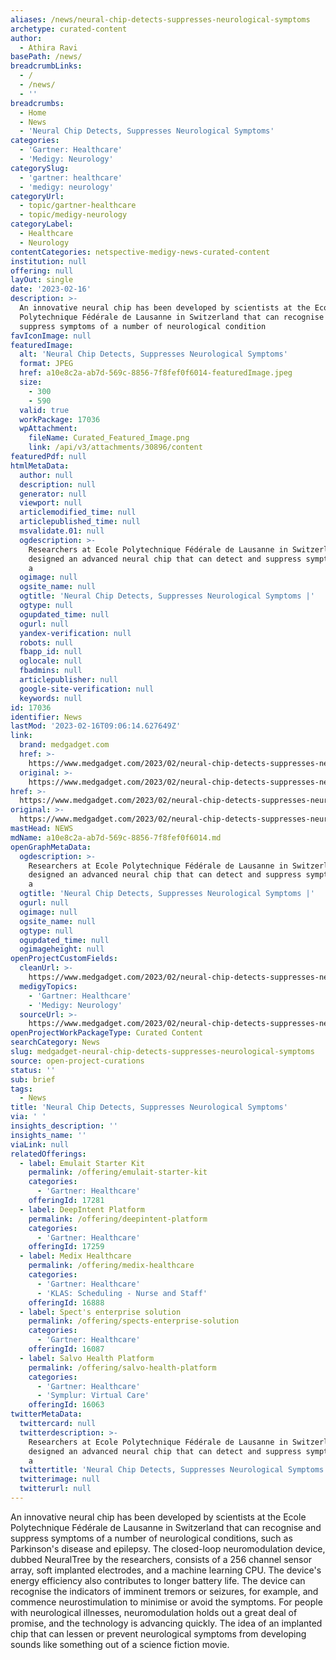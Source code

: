 ```yaml
---
aliases: /news/neural-chip-detects-suppresses-neurological-symptoms
archetype: curated-content
author:
  - Athira Ravi
basePath: /news/
breadcrumbLinks:
  - /
  - /news/
  - ''
breadcrumbs:
  - Home
  - News
  - 'Neural Chip Detects, Suppresses Neurological Symptoms'
categories:
  - 'Gartner: Healthcare'
  - 'Medigy: Neurology'
categorySlug:
  - 'gartner: healthcare'
  - 'medigy: neurology'
categoryUrl:
  - topic/gartner-healthcare
  - topic/medigy-neurology
categoryLabel:
  - Healthcare
  - Neurology
contentCategories: netspective-medigy-news-curated-content
institution: null
offering: null
layOut: single
date: '2023-02-16'
description: >-
  An innovative neural chip has been developed by scientists at the Ecole
  Polytechnique Fédérale de Lausanne in Switzerland that can recognise and
  suppress symptoms of a number of neurological condition
favIconImage: null
featuredImage:
  alt: 'Neural Chip Detects, Suppresses Neurological Symptoms'
  format: JPEG
  href: a10e8c2a-ab7d-569c-8856-7f8fef0f6014-featuredImage.jpeg
  size:
    - 300
    - 590
  valid: true
  workPackage: 17036
  wpAttachment:
    fileName: Curated_Featured_Image.png
    link: /api/v3/attachments/30896/content
featuredPdf: null
htmlMetaData:
  author: null
  description: null
  generator: null
  viewport: null
  articlemodified_time: null
  articlepublished_time: null
  msvalidate.01: null
  ogdescription: >-
    Researchers at Ecole Polytechnique Fédérale de Lausanne in Switzerland have
    designed an advanced neural chip that can detect and suppress symptoms from
    a
  ogimage: null
  ogsite_name: null
  ogtitle: 'Neural Chip Detects, Suppresses Neurological Symptoms |'
  ogtype: null
  ogupdated_time: null
  ogurl: null
  yandex-verification: null
  robots: null
  fbapp_id: null
  oglocale: null
  fbadmins: null
  articlepublisher: null
  google-site-verification: null
  keywords: null
id: 17036
identifier: News
lastMod: '2023-02-16T09:06:14.627649Z'
link:
  brand: medgadget.com
  href: >-
    https://www.medgadget.com/2023/02/neural-chip-detects-suppresses-neurological-symptoms.html
  original: >-
    https://www.medgadget.com/2023/02/neural-chip-detects-suppresses-neurological-symptoms.html
href: >-
  https://www.medgadget.com/2023/02/neural-chip-detects-suppresses-neurological-symptoms.html
original: >-
  https://www.medgadget.com/2023/02/neural-chip-detects-suppresses-neurological-symptoms.html
mastHead: NEWS
mdName: a10e8c2a-ab7d-569c-8856-7f8fef0f6014.md
openGraphMetaData:
  ogdescription: >-
    Researchers at Ecole Polytechnique Fédérale de Lausanne in Switzerland have
    designed an advanced neural chip that can detect and suppress symptoms from
    a
  ogtitle: 'Neural Chip Detects, Suppresses Neurological Symptoms |'
  ogurl: null
  ogimage: null
  ogsite_name: null
  ogtype: null
  ogupdated_time: null
  ogimageheight: null
openProjectCustomFields:
  cleanUrl: >-
    https://www.medgadget.com/2023/02/neural-chip-detects-suppresses-neurological-symptoms.html
  medigyTopics:
    - 'Gartner: Healthcare'
    - 'Medigy: Neurology'
  sourceUrl: >-
    https://www.medgadget.com/2023/02/neural-chip-detects-suppresses-neurological-symptoms.html
openProjectWorkPackageType: Curated Content
searchCategory: News
slug: medgadget-neural-chip-detects-suppresses-neurological-symptoms
source: open-project-curations
status: ''
sub: brief
tags:
  - News
title: 'Neural Chip Detects, Suppresses Neurological Symptoms'
via: ' '
insights_description: ''
insights_name: ''
viaLink: null
relatedOfferings:
  - label: Emulait Starter Kit
    permalink: /offering/emulait-starter-kit
    categories:
      - 'Gartner: Healthcare'
    offeringId: 17281
  - label: DeepIntent Platform
    permalink: /offering/deepintent-platform
    categories:
      - 'Gartner: Healthcare'
    offeringId: 17259
  - label: Medix Healthcare
    permalink: /offering/medix-healthcare
    categories:
      - 'Gartner: Healthcare'
      - 'KLAS: Scheduling - Nurse and Staff'
    offeringId: 16888
  - label: Spect's enterprise solution
    permalink: /offering/spects-enterprise-solution
    categories:
      - 'Gartner: Healthcare'
    offeringId: 16087
  - label: Salvo Health Platform
    permalink: /offering/salvo-health-platform
    categories:
      - 'Gartner: Healthcare'
      - 'Symplur: Virtual Care'
    offeringId: 16063
twitterMetaData:
  twittercard: null
  twitterdescription: >-
    Researchers at Ecole Polytechnique Fédérale de Lausanne in Switzerland have
    designed an advanced neural chip that can detect and suppress symptoms from
    a
  twittertitle: 'Neural Chip Detects, Suppresses Neurological Symptoms |'
  twitterimage: null
  twitterurl: null
---
```

<p>An innovative neural chip has been developed by scientists at the Ecole Polytechnique Fédérale de Lausanne in Switzerland that can recognise and suppress symptoms of a number of neurological conditions, such as Parkinson's disease and epilepsy. The closed-loop neuromodulation device, dubbed NeuralTree by the researchers, consists of a 256 channel sensor array, soft implanted electrodes, and a machine learning CPU. The device's energy efficiency also contributes to longer battery life. The device can recognise the indicators of imminent tremors or seizures, for example, and commence neurostimulation to minimise or avoid the symptoms. For people with neurological illnesses, neuromodulation holds out a great deal of promise, and the technology is advancing quickly. The idea of an implanted chip that can lessen or prevent neurological symptoms from developing sounds like something out of a science fiction movie.</p>